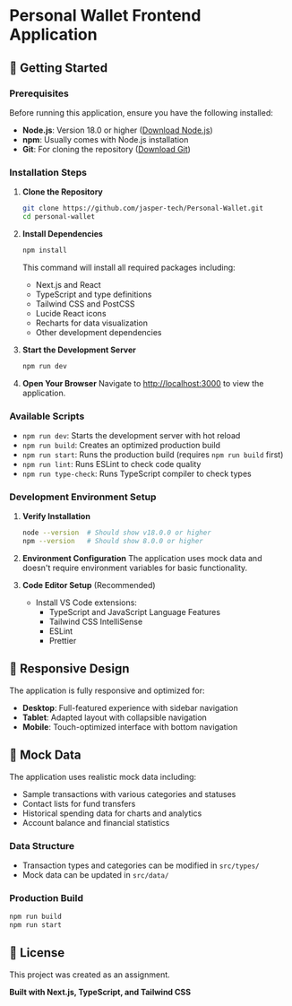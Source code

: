 # Personal Wallet Frontend Application

## 🚀 Getting Started

### Prerequisites

Before running this application, ensure you have the following installed:

- **Node.js**: Version 18.0 or higher ([Download Node.js](https://nodejs.org/))
- **npm**: Usually comes with Node.js installation
- **Git**: For cloning the repository ([Download Git](https://git-scm.com/))

### Installation Steps

1. **Clone the Repository**

   ```bash
   git clone https://github.com/jasper-tech/Personal-Wallet.git
   cd personal-wallet
   ```

2. **Install Dependencies**

   ```bash
   npm install
   ```

   This command will install all required packages including:

   - Next.js and React
   - TypeScript and type definitions
   - Tailwind CSS and PostCSS
   - Lucide React icons
   - Recharts for data visualization
   - Other development dependencies

3. **Start the Development Server**

   ```bash
   npm run dev
   ```

4. **Open Your Browser**
   Navigate to [http://localhost:3000](http://localhost:3000) to view the application.

### Available Scripts

- `npm run dev`: Starts the development server with hot reload
- `npm run build`: Creates an optimized production build
- `npm run start`: Runs the production build (requires `npm run build` first)
- `npm run lint`: Runs ESLint to check code quality
- `npm run type-check`: Runs TypeScript compiler to check types

### Development Environment Setup

1. **Verify Installation**

   ```bash
   node --version  # Should show v18.0.0 or higher
   npm --version   # Should show 8.0.0 or higher
   ```

2. **Environment Configuration**
   The application uses mock data and doesn't require environment variables for basic functionality.

3. **Code Editor Setup** (Recommended)
   - Install VS Code extensions:
     - TypeScript and JavaScript Language Features
     - Tailwind CSS IntelliSense
     - ESLint
     - Prettier

## 📱 Responsive Design

The application is fully responsive and optimized for:

- **Desktop**: Full-featured experience with sidebar navigation
- **Tablet**: Adapted layout with collapsible navigation
- **Mobile**: Touch-optimized interface with bottom navigation

## 🧪 Mock Data

The application uses realistic mock data including:

- Sample transactions with various categories and statuses
- Contact lists for fund transfers
- Historical spending data for charts and analytics
- Account balance and financial statistics

### Data Structure

- Transaction types and categories can be modified in `src/types/`
- Mock data can be updated in `src/data/`

### Production Build

```bash
npm run build
npm run start
```

## 📄 License

This project was created as an assignment.

**Built with Next.js, TypeScript, and Tailwind CSS**
